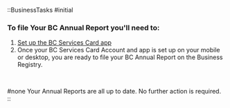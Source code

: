 ::BusinessTasks
#initial
<br>
### To file Your BC Annual Report you'll need to:
<ol><li><a href = "https://id.gov.bc.ca/static/help/setup_app.html">Set up the BC Services Card app</a></li>
  <li>Once your BC Services Card Account and app is set up on your mobile or desktop, you are ready to file your BC Annual Report on the Business Registry.</li>
</ol> 
<br>

#none
Your Annual Reports are all up to date. No further action is required.
::

